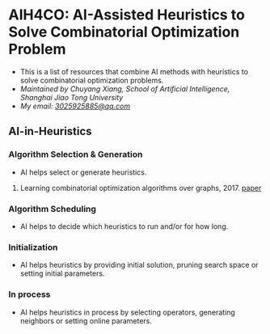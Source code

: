 # AIH4CO: AI-Assisted Heuristics to Solve Combinatorial Optimization Problem
- This is a list of resources that combine AI methods with heuristics to solve combinatorial optimization problems.
- *Maintained by Chuyang Xiang, School of Artificial Intelligence, Shanghai Jiao Tong University*
- *My email: 3025925885@qq.com*



## AI-in-Heuristics
### Algorithm Selection & Generation
- AI helps select or generate heuristics.
1. Learning combinatorial optimization algorithms over graphs, 2017. [paper](https://papers.nips.cc/paper_files/paper/2017/file/d9896106ca98d3d05b8cbdf4fd8b13a1-Paper.pdf)


### Algorithm Scheduling
- AI helps to decide which heuristics to run and/or for how long.

### Initialization
- AI helps heuristics by providing initial solution, pruning search space or setting initial parameters.

### In process
- AI helps heuristics in process by selecting operators, generating neighbors or setting online parameters.
